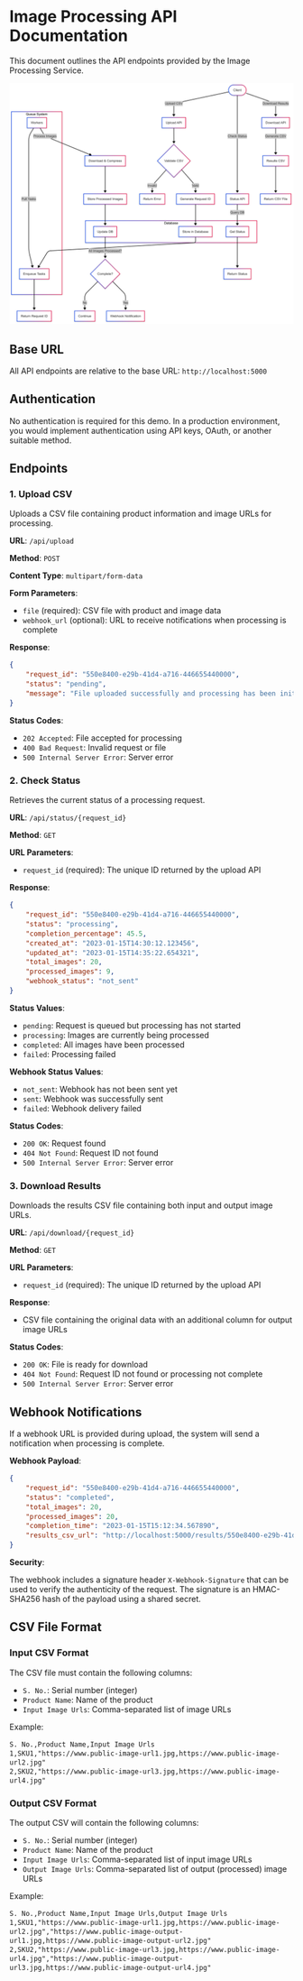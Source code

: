 # Image Processing API Documentation

This document outlines the API endpoints provided by the Image Processing Service.

![Alt text](https://github.com/ketankolte7/Image-processing-system/blob/master/Image%20Processing%20System%20Flow%20Diagram.png)

## Base URL

All API endpoints are relative to the base URL: `http://localhost:5000`

## Authentication

No authentication is required for this demo. In a production environment, you would implement authentication using API keys, OAuth, or another suitable method.

## Endpoints

### 1. Upload CSV

Uploads a CSV file containing product information and image URLs for processing.

**URL**: `/api/upload`

**Method**: `POST`

**Content Type**: `multipart/form-data`

**Form Parameters**:
- `file` (required): CSV file with product and image data
- `webhook_url` (optional): URL to receive notifications when processing is complete

**Response**:

```json
{
    "request_id": "550e8400-e29b-41d4-a716-446655440000",
    "status": "pending",
    "message": "File uploaded successfully and processing has been initiated"
}
```

**Status Codes**:
- `202 Accepted`: File accepted for processing
- `400 Bad Request`: Invalid request or file
- `500 Internal Server Error`: Server error

### 2. Check Status

Retrieves the current status of a processing request.

**URL**: `/api/status/{request_id}`

**Method**: `GET`

**URL Parameters**:
- `request_id` (required): The unique ID returned by the upload API

**Response**:

```json
{
    "request_id": "550e8400-e29b-41d4-a716-446655440000",
    "status": "processing",
    "completion_percentage": 45.5,
    "created_at": "2023-01-15T14:30:12.123456",
    "updated_at": "2023-01-15T14:35:22.654321",
    "total_images": 20,
    "processed_images": 9,
    "webhook_status": "not_sent"
}
```

**Status Values**:
- `pending`: Request is queued but processing has not started
- `processing`: Images are currently being processed
- `completed`: All images have been processed
- `failed`: Processing failed

**Webhook Status Values**:
- `not_sent`: Webhook has not been sent yet
- `sent`: Webhook was successfully sent
- `failed`: Webhook delivery failed

**Status Codes**:
- `200 OK`: Request found
- `404 Not Found`: Request ID not found
- `500 Internal Server Error`: Server error

### 3. Download Results

Downloads the results CSV file containing both input and output image URLs.

**URL**: `/api/download/{request_id}`

**Method**: `GET`

**URL Parameters**:
- `request_id` (required): The unique ID returned by the upload API

**Response**:
- CSV file containing the original data with an additional column for output image URLs

**Status Codes**:
- `200 OK`: File is ready for download
- `404 Not Found`: Request ID not found or processing not complete
- `500 Internal Server Error`: Server error

## Webhook Notifications

If a webhook URL is provided during upload, the system will send a notification when processing is complete.

**Webhook Payload**:

```json
{
    "request_id": "550e8400-e29b-41d4-a716-446655440000",
    "status": "completed",
    "total_images": 20,
    "processed_images": 20,
    "completion_time": "2023-01-15T15:12:34.567890",
    "results_csv_url": "http://localhost:5000/results/550e8400-e29b-41d4-a716-446655440000_results.csv"
}
```

**Security**:

The webhook includes a signature header `X-Webhook-Signature` that can be used to verify the authenticity of the request. The signature is an HMAC-SHA256 hash of the payload using a shared secret.

## CSV File Format

### Input CSV Format

The CSV file must contain the following columns:
- `S. No.`: Serial number (integer)
- `Product Name`: Name of the product
- `Input Image Urls`: Comma-separated list of image URLs

Example:
```
S. No.,Product Name,Input Image Urls
1,SKU1,"https://www.public-image-url1.jpg,https://www.public-image-url2.jpg"
2,SKU2,"https://www.public-image-url3.jpg,https://www.public-image-url4.jpg"
```

### Output CSV Format

The output CSV will contain the following columns:
- `S. No.`: Serial number (integer)
- `Product Name`: Name of the product
- `Input Image Urls`: Comma-separated list of input image URLs
- `Output Image Urls`: Comma-separated list of output (processed) image URLs

Example:
```
S. No.,Product Name,Input Image Urls,Output Image Urls
1,SKU1,"https://www.public-image-url1.jpg,https://www.public-image-url2.jpg","https://www.public-image-output-url1.jpg,https://www.public-image-output-url2.jpg"
2,SKU2,"https://www.public-image-url3.jpg,https://www.public-image-url4.jpg","https://www.public-image-output-url3.jpg,https://www.public-image-output-url4.jpg"
```
